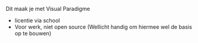 Dit maak je met Visual Paradigme
- licentie via school
- Voor werk, niet open source (Wellicht handig om hiermee wel de basis op te bouwen)